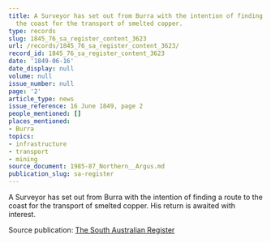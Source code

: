 ```yaml
---
title: A Surveyor has set out from Burra with the intention of finding a route to
  the coast for the transport of smelted copper.
type: records
slug: 1845_76_sa_register_content_3623
url: /records/1845_76_sa_register_content_3623/
record_id: 1845_76_sa_register_content_3623
date: '1849-06-16'
date_display: null
volume: null
issue_number: null
page: '2'
article_type: news
issue_reference: 16 June 1849, page 2
people_mentioned: []
places_mentioned:
- Burra
topics:
- infrastructure
- transport
- mining
source_document: 1985-87_Northern__Argus.md
publication_slug: sa-register
---
```


A Surveyor has set out from Burra with the intention of finding a route to the coast for the transport of smelted copper.  His return is awaited with interest.

Source publication: [The South Australian Register](/publications/sa-register/)
